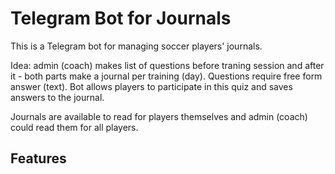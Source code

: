 # Telegram Bot for Journals

This is a Telegram bot for managing soccer players' journals.

Idea: admin (coach) makes list of questions before traning session and after it - both parts make a journal per training (day). Questions require free form answer (text).
Bot allows players to participate in this quiz and saves answers to the journal.

Journals are available to read for players themselves and admin (coach) could read them for all players.

## Features

